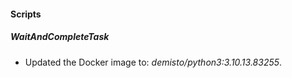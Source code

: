 
#### Scripts
##### WaitAndCompleteTask
- Updated the Docker image to: *demisto/python3:3.10.13.83255*.